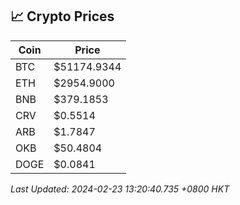 ## 📈 Crypto Prices

| Coin | Price |
| ---- | ----- |
| BTC | $51174.9344 |
| ETH | $2954.9000 |
| BNB | $379.1853 |
| CRV | $0.5514 |
| ARB | $1.7847 |
| OKB | $50.4804 |
| DOGE | $0.0841 |

_Last Updated: 2024-02-23 13:20:40.735 +0800 HKT_